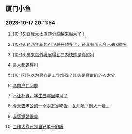 ## 厦门小鱼 
### 2023-10-17 20:11:54

1. [[10-16]跟我太太旅游分歧越来越大了！](http://bbs.xmfish.com/read-htm-tid-18090031.html)

2. [[10-16]这两年新的KTV越开越多了，还真有那么多人去K歌吗](http://bbs.xmfish.com/read-htm-tid-18090085.html)

3. [[10-16]未来岛外发展得比岛内快这是真的吗](http://bbs.xmfish.com/read-htm-tid-18090071.html)

4. [男人都这样吗](http://bbs.xmfish.com/read-htm-tid-18090132.html)

5. [[10-17]你以为真的是工作难找？其实是靠谱的的人太少](http://bbs.xmfish.com/read-htm-tid-18090363.html)

6. [岛内户口问题](http://bbs.xmfish.com/read-htm-tid-18090027.html)

7. [不让补课，学生去哪里学习？](http://bbs.xmfish.com/read-htm-tid-18090137.html)

8. [今天去老公的一个朋友家吃饭，女儿喷了别人一脸…](http://bbs.xmfish.com/read-htm-tid-18090043.html)

9. [我感觉她很美](http://bbs.xmfish.com/read-htm-tid-18090338.html)

10. [工作太卷还是自己单干舒服](http://bbs.xmfish.com/read-htm-tid-18090444.html)

